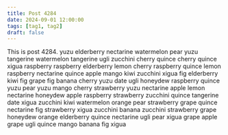 ```yaml
---
title: Post 4284
date: 2024-09-01 12:00:00
tags: [tag1, tag2]
draft: false
---
```

This is post 4284.
yuzu
elderberry
nectarine
watermelon
pear
yuzu
tangerine
watermelon
tangerine
ugli
zucchini
cherry
quince
cherry
quince
xigua
raspberry
raspberry
elderberry
lemon
cherry
raspberry
quince
lemon
raspberry
nectarine
quince
apple
mango
kiwi
zucchini
xigua
fig
elderberry
kiwi
fig
grape
fig
banana
cherry
yuzu
date
ugli
honeydew
raspberry
quince
yuzu
pear
yuzu
mango
cherry
strawberry
yuzu
nectarine
apple
lemon
nectarine
honeydew
apple
raspberry
strawberry
zucchini
quince
tangerine
date
xigua
zucchini
kiwi
watermelon
orange
pear
strawberry
grape
quince
nectarine
fig
strawberry
xigua
zucchini
banana
zucchini
strawberry
grape
honeydew
orange
elderberry
quince
nectarine
ugli
pear
xigua
grape
apple
grape
ugli
quince
mango
banana
fig
xigua
